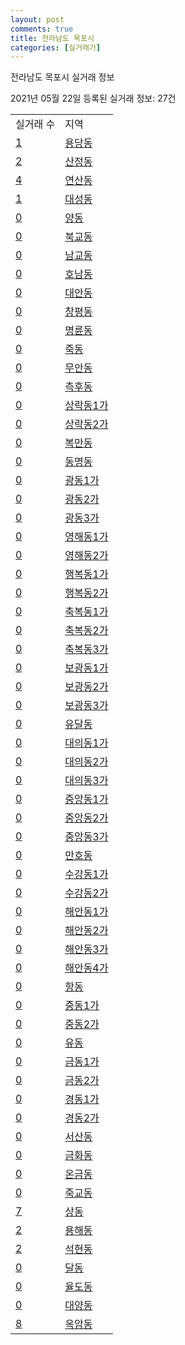 ```yaml
---
layout: post
comments: true
title: 전라남도 목포시
categories: [실거래가]
---
```


전라남도 목포시 실거래 정보

2021년 05월 22일 등록된 실거래 정보: 27건


<table>
  <tr>
    <td>실거래 수</td>
    <td>지역</td>
  </tr>

  
  <tr>
    <td><a href="4611010100.html">1</a></td>
    <td><a href="4611010100.html">용당동</a></td>
  </tr>
    

  <tr>
    <td><a href="4611010200.html">2</a></td>
    <td><a href="4611010200.html">산정동</a></td>
  </tr>
    

  <tr>
    <td><a href="4611010300.html">4</a></td>
    <td><a href="4611010300.html">연산동</a></td>
  </tr>
    

  <tr>
    <td><a href="4611010400.html">1</a></td>
    <td><a href="4611010400.html">대성동</a></td>
  </tr>
    

  <tr>
    <td><a href="4611010500.html">0</a></td>
    <td><a href="4611010500.html">양동</a></td>
  </tr>
    

  <tr>
    <td><a href="4611010600.html">0</a></td>
    <td><a href="4611010600.html">북교동</a></td>
  </tr>
    

  <tr>
    <td><a href="4611010700.html">0</a></td>
    <td><a href="4611010700.html">남교동</a></td>
  </tr>
    

  <tr>
    <td><a href="4611010800.html">0</a></td>
    <td><a href="4611010800.html">호남동</a></td>
  </tr>
    

  <tr>
    <td><a href="4611010900.html">0</a></td>
    <td><a href="4611010900.html">대안동</a></td>
  </tr>
    

  <tr>
    <td><a href="4611011000.html">0</a></td>
    <td><a href="4611011000.html">창평동</a></td>
  </tr>
    

  <tr>
    <td><a href="4611011100.html">0</a></td>
    <td><a href="4611011100.html">명륜동</a></td>
  </tr>
    

  <tr>
    <td><a href="4611011200.html">0</a></td>
    <td><a href="4611011200.html">죽동</a></td>
  </tr>
    

  <tr>
    <td><a href="4611011300.html">0</a></td>
    <td><a href="4611011300.html">무안동</a></td>
  </tr>
    

  <tr>
    <td><a href="4611011400.html">0</a></td>
    <td><a href="4611011400.html">측후동</a></td>
  </tr>
    

  <tr>
    <td><a href="4611011500.html">0</a></td>
    <td><a href="4611011500.html">상락동1가</a></td>
  </tr>
    

  <tr>
    <td><a href="4611011600.html">0</a></td>
    <td><a href="4611011600.html">상락동2가</a></td>
  </tr>
    

  <tr>
    <td><a href="4611011700.html">0</a></td>
    <td><a href="4611011700.html">복만동</a></td>
  </tr>
    

  <tr>
    <td><a href="4611011800.html">0</a></td>
    <td><a href="4611011800.html">동명동</a></td>
  </tr>
    

  <tr>
    <td><a href="4611011900.html">0</a></td>
    <td><a href="4611011900.html">광동1가</a></td>
  </tr>
    

  <tr>
    <td><a href="4611012000.html">0</a></td>
    <td><a href="4611012000.html">광동2가</a></td>
  </tr>
    

  <tr>
    <td><a href="4611012100.html">0</a></td>
    <td><a href="4611012100.html">광동3가</a></td>
  </tr>
    

  <tr>
    <td><a href="4611012200.html">0</a></td>
    <td><a href="4611012200.html">영해동1가</a></td>
  </tr>
    

  <tr>
    <td><a href="4611012300.html">0</a></td>
    <td><a href="4611012300.html">영해동2가</a></td>
  </tr>
    

  <tr>
    <td><a href="4611012400.html">0</a></td>
    <td><a href="4611012400.html">행복동1가</a></td>
  </tr>
    

  <tr>
    <td><a href="4611012500.html">0</a></td>
    <td><a href="4611012500.html">행복동2가</a></td>
  </tr>
    

  <tr>
    <td><a href="4611012600.html">0</a></td>
    <td><a href="4611012600.html">축복동1가</a></td>
  </tr>
    

  <tr>
    <td><a href="4611012700.html">0</a></td>
    <td><a href="4611012700.html">축복동2가</a></td>
  </tr>
    

  <tr>
    <td><a href="4611012800.html">0</a></td>
    <td><a href="4611012800.html">축복동3가</a></td>
  </tr>
    

  <tr>
    <td><a href="4611012900.html">0</a></td>
    <td><a href="4611012900.html">보광동1가</a></td>
  </tr>
    

  <tr>
    <td><a href="4611013000.html">0</a></td>
    <td><a href="4611013000.html">보광동2가</a></td>
  </tr>
    

  <tr>
    <td><a href="4611013100.html">0</a></td>
    <td><a href="4611013100.html">보광동3가</a></td>
  </tr>
    

  <tr>
    <td><a href="4611013200.html">0</a></td>
    <td><a href="4611013200.html">유달동</a></td>
  </tr>
    

  <tr>
    <td><a href="4611013300.html">0</a></td>
    <td><a href="4611013300.html">대의동1가</a></td>
  </tr>
    

  <tr>
    <td><a href="4611013400.html">0</a></td>
    <td><a href="4611013400.html">대의동2가</a></td>
  </tr>
    

  <tr>
    <td><a href="4611013500.html">0</a></td>
    <td><a href="4611013500.html">대의동3가</a></td>
  </tr>
    

  <tr>
    <td><a href="4611013600.html">0</a></td>
    <td><a href="4611013600.html">중앙동1가</a></td>
  </tr>
    

  <tr>
    <td><a href="4611013700.html">0</a></td>
    <td><a href="4611013700.html">중앙동2가</a></td>
  </tr>
    

  <tr>
    <td><a href="4611013800.html">0</a></td>
    <td><a href="4611013800.html">중앙동3가</a></td>
  </tr>
    

  <tr>
    <td><a href="4611013900.html">0</a></td>
    <td><a href="4611013900.html">만호동</a></td>
  </tr>
    

  <tr>
    <td><a href="4611014000.html">0</a></td>
    <td><a href="4611014000.html">수강동1가</a></td>
  </tr>
    

  <tr>
    <td><a href="4611014100.html">0</a></td>
    <td><a href="4611014100.html">수강동2가</a></td>
  </tr>
    

  <tr>
    <td><a href="4611014200.html">0</a></td>
    <td><a href="4611014200.html">해안동1가</a></td>
  </tr>
    

  <tr>
    <td><a href="4611014300.html">0</a></td>
    <td><a href="4611014300.html">해안동2가</a></td>
  </tr>
    

  <tr>
    <td><a href="4611014400.html">0</a></td>
    <td><a href="4611014400.html">해안동3가</a></td>
  </tr>
    

  <tr>
    <td><a href="4611014500.html">0</a></td>
    <td><a href="4611014500.html">해안동4가</a></td>
  </tr>
    

  <tr>
    <td><a href="4611014600.html">0</a></td>
    <td><a href="4611014600.html">항동</a></td>
  </tr>
    

  <tr>
    <td><a href="4611014700.html">0</a></td>
    <td><a href="4611014700.html">중동1가</a></td>
  </tr>
    

  <tr>
    <td><a href="4611014800.html">0</a></td>
    <td><a href="4611014800.html">중동2가</a></td>
  </tr>
    

  <tr>
    <td><a href="4611014900.html">0</a></td>
    <td><a href="4611014900.html">유동</a></td>
  </tr>
    

  <tr>
    <td><a href="4611015000.html">0</a></td>
    <td><a href="4611015000.html">금동1가</a></td>
  </tr>
    

  <tr>
    <td><a href="4611015100.html">0</a></td>
    <td><a href="4611015100.html">금동2가</a></td>
  </tr>
    

  <tr>
    <td><a href="4611015200.html">0</a></td>
    <td><a href="4611015200.html">경동1가</a></td>
  </tr>
    

  <tr>
    <td><a href="4611015300.html">0</a></td>
    <td><a href="4611015300.html">경동2가</a></td>
  </tr>
    

  <tr>
    <td><a href="4611015400.html">0</a></td>
    <td><a href="4611015400.html">서산동</a></td>
  </tr>
    

  <tr>
    <td><a href="4611015500.html">0</a></td>
    <td><a href="4611015500.html">금화동</a></td>
  </tr>
    

  <tr>
    <td><a href="4611015600.html">0</a></td>
    <td><a href="4611015600.html">온금동</a></td>
  </tr>
    

  <tr>
    <td><a href="4611015700.html">0</a></td>
    <td><a href="4611015700.html">죽교동</a></td>
  </tr>
    

  <tr>
    <td><a href="4611015800.html">7</a></td>
    <td><a href="4611015800.html">상동</a></td>
  </tr>
    

  <tr>
    <td><a href="4611015900.html">2</a></td>
    <td><a href="4611015900.html">용해동</a></td>
  </tr>
    

  <tr>
    <td><a href="4611016000.html">2</a></td>
    <td><a href="4611016000.html">석현동</a></td>
  </tr>
    

  <tr>
    <td><a href="4611016100.html">0</a></td>
    <td><a href="4611016100.html">달동</a></td>
  </tr>
    

  <tr>
    <td><a href="4611016200.html">0</a></td>
    <td><a href="4611016200.html">율도동</a></td>
  </tr>
    

  <tr>
    <td><a href="4611016300.html">0</a></td>
    <td><a href="4611016300.html">대양동</a></td>
  </tr>
    

  <tr>
    <td><a href="4611016400.html">8</a></td>
    <td><a href="4611016400.html">옥암동</a></td>
  </tr>
    


</table>
    